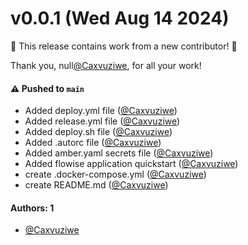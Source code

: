 # v0.0.1 (Wed Aug 14 2024)

:tada: This release contains work from a new contributor! :tada:

Thank you, null[@Caxvuziwe](https://github.com/Caxvuziwe), for all your work!

#### ⚠️ Pushed to `main`

- Added deploy.yml file ([@Caxvuziwe](https://github.com/Caxvuziwe))
- Added release.yml file ([@Caxvuziwe](https://github.com/Caxvuziwe))
- Added deploy.sh file ([@Caxvuziwe](https://github.com/Caxvuziwe))
- Added .autorc file ([@Caxvuziwe](https://github.com/Caxvuziwe))
- Added amber.yaml secrets file ([@Caxvuziwe](https://github.com/Caxvuziwe))
- Added flowise application quickstart ([@Caxvuziwe](https://github.com/Caxvuziwe))
- create .docker-compose.yml ([@Caxvuziwe](https://github.com/Caxvuziwe))
- create README.md ([@Caxvuziwe](https://github.com/Caxvuziwe))

#### Authors: 1

- [@Caxvuziwe](https://github.com/Caxvuziwe)
